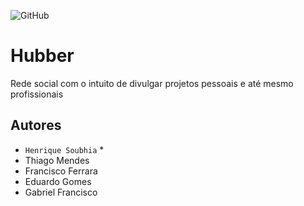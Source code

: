![GitHub](https://img.shields.io/github/license/azul182/2emia-projeto)

# Hubber 
Rede social com o intuito de divulgar projetos pessoais e até mesmo profissionais
## Autores
 - `Henrique Soubhia` *
 - Thiago Mendes
 - Francisco Ferrara
 - Eduardo Gomes
 - Gabriel Francisco
